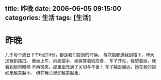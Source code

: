 title: 昨晚
date: 2006-06-05 09:15:00
categories:  生活
tags: [生活]
---

# 昨晚
几乎每个周日下午6点20分，都是我们暂别的时候。
每次她都送我到楼下，昨天送我到路口。
我坐上车，向她摆手，她微笑着回应着，
车子开动，我望着她，我看到她的眼睛
不再微笑，那里面充满了关切与不舍！
车子越走越远，她在我的视线里越来越小，
但在我心里却越来越重。